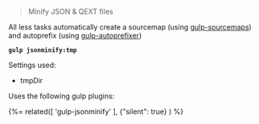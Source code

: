 > Minify JSON & QEXT files

All less tasks automatically create a sourcemap (using [gulp-sourcemaps](http://github.com/floridoo/gulp-sourcemaps)) and autoprefix (using [gulp-autoprefixer](https://github.com/sindresorhus/gulp-autoprefixer))

**`gulp jsonminify:tmp`**

Settings used:
* tmpDir

Uses the following gulp plugins:

{%= related([
  'gulp-jsonminify'
  ], {"silent": true}
) %}  
